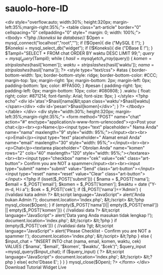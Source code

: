 # sauolo-hore-ID
&lt;div style="overflow:auto; width:30%; height:320px; margin-left:35%;margin-right:35%;">     &lt;table class="art-article" border="0" cellspacing="0" cellpadding="0" style=" margin: 0; width: 100%;">         &lt;tbody>             &lt;?php             //*koneksi ke database*//             $Open = mysql_connect("localhost","root","");                 if (!$Open){                     die ("MySQL E !");                 }             $Koneksi = mysql_select_db("widget");                 if (!$Koneksi){                     die ("DBase E !");                 }             $Tampil="SELECT * FROM chat ORDER BY waktu DESC LIMIT 99;";             $query = mysql_query($Tampil);             while (    $hasil = mysql_fetch_array ($query)) {                 $komen = stripslashes ($hasil['komen']);                 $waktu = stripslashes ($hasil['waktu']);                 $nama = stripslashes ($hasil['nama']);                 ?>                 &lt;style type="text/css">                 #atas {                     border-bottom-width: 1px;                     border-bottom-style: ridge;                     border-bottom-color: #CCC;                     margin-top: 1px;                     margin-right: 1px;                     margin-bottom: 2px;                     margin-left: 0px;                     padding-bottom: 1px;                     color: #FFA500;                 }                 #pesan {                     padding-right: 1px;                     padding-left: 0px;                     margin-bottom: 10px;                     color: #080808;                 }                 .waktu {                     float: right;                     color: #871214;                     font-family: Arial;                     font-size: 9px;                 }             &lt;/style>             &lt;?php             echo"                 &lt;div id='atas'>$hasil[nama]&lt;span class='waktu'>$hasil[waktu]&lt;/span>&lt;/div>                 &lt;div id='pesan'>$hasil[komen]&lt;/div>";             }             ?>         &lt;/tbody>     &lt;/table>   &lt;/div> &lt;div style="width:30%; height:320px; margin-left:35%;margin-right:35%;">     &lt;form method="POST" name="chat" action="#" enctype="application/x-www-form-urlencoded">&lt;p>Post your chat:&lt;/p>&lt;br>&lt;p>Name&lt;/p>&lt;input type="text" placeholder=" Nama Anda" name="nama" maxlength="9" style="width: 95%;">&lt;/input>&lt;br>&lt;br>&lt;p>Email&lt;/p>&lt;input type="text" placeholder=" Alamat email Anda" name="email" maxlength="30" style="width: 95%;">&lt;/input>&lt;br>&lt;br>&lt;p>Chat&lt;/p>&lt;textarea placeholder=" Obrolan Anda" name="komen" rows="2" cols="40" maxlength="120" style="width: 95%;">&lt;/textarea>&lt;br>&lt;br>&lt;input type="checkbox" name="cek" value="cek" class="art-button"> Confirm you are NOT a spammer&lt;/input>&lt;br>&lt;br>&lt;input type="submit" name="submit" value="Send" class="art-button">&lt;/input> &lt;input type="reset" name="reset" value="Clear" class="art-button">&lt;/input>     &lt;?php         if (isset($_POST['submit'])) {         $nama    = $_POST['nama'];         $email    = $_POST['email'];         $komen    = $_POST['komen'];         $waktu    = date ("Y-m-d, H:i a");         $cek    = $_POST['cek'];         if ($_POST['nama']=='Admin') { //validasi kata admin     ?>         &lt;script language="JavaScript">             alert('Anda bukan Admin !');                 document.location='index.php';         &lt;/script>     &lt;?php         mysql_close($Open);     }         if (empty($_POST['nama'])|| empty($_POST['email']) || empty($_POST['komen'])) { //validasi data     ?>         &lt;script language="JavaScript">             alert('Data yang Anda masukan tidak lengkap !');                 document.location='index.php';             &lt;/script>     &lt;?php     }         if (empty($_POST['cek'])) { //validasi data     ?gt;         &lt;script language="JavaScript">             alert('Please Checklist - Confirm you are NOT a spammer !');                 document.location='index.php';         &lt;/script>     &lt;?php     }     else {         $input_chat = "INSERT INTO chat (nama, email, komen, waktu, cek) VALUES ('$nama', '$email', '$komen', '$waktu', '$cek')";         $query_input =mysql_query($input_chat);         if ($query_input) {     ?>         &lt;script language="JavaScript">             document.location='index.php';         &lt;/script>     &lt;?php     }     else{         echo'Dbase E';     }     }     }     mysql_close($Open);     ?>     &lt;/form> &lt;/div> Download Tutorial Widget Live 
